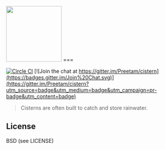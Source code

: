 <img src='https://cloud.githubusercontent.com/assets/379404/12572133/3a54ee4e-c3b6-11e5-9756-3e13617b5970.png' width='150px'/>
===

[![Circle CI](https://circleci.com/gh/Preetam/cistern.svg?style=svg)](https://circleci.com/gh/Preetam/cistern) [![Join the chat at https://gitter.im/Preetam/cistern](https://badges.gitter.im/Join%20Chat.svg)](https://gitter.im/Preetam/cistern?utm_source=badge&utm_medium=badge&utm_campaign=pr-badge&utm_content=badge)
> Cisterns are often built to catch and store rainwater.

License
---
BSD (see LICENSE)
